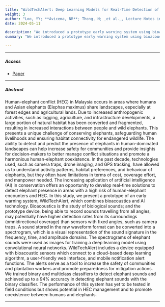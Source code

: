 ```yaml
---
title: "WildTechAlert: Deep Learning Models for Real-Time Detection of Elephant Presence Using Bioacoustics in an Early Warning System to Support Human-Elephant Coexistence"
weight: 3
author: "Loo, YY; **Avicena, NR**; Thong, N; _et al._, Lecture Notes in Artificial Intelligence"
date: 2024-05-11

description: "We introduced a prototype early warning system using bioacoustics to mitigate human-elephant conflict."
summary: "We introduced a prototype early warning system using bioacoustics to mitigate human-elephant conflict."

---
```


---

[//]: # ()

##### Access

[//]: # ()

+ [Paper](https://link.springer.com/chapter/10.1007/978-981-97-1417-9_36)


---

##### Abstract

Human-elephant conflict (HEC) in Malaysia occurs in areas where humans and Asian elephants (Elephas maximus) share landscapes, especially at forest edges and agricultural lands. Due to increased anthropogenic activities, such as logging, agriculture, and infrastructure developments, a large portion of natural habitat has been converted and fragmented, resulting in increased interactions between people and wild elephants. This presents a unique challenge of conserving elephants, safeguarding human livelihoods and ensuring habitat connectivity for endangered wildlife. The ability to detect and predict the presence of elephants in human-dominated landscapes can help increase safety for communities and provide insights for decision-makers to better manage conflict situations and promote a harmonious human-elephant coexistence. In the past decade, technologies used, such as camera traps, drone imaging, and GPS tracking, have allowed us to understand activity patterns, habitat preferences, and behaviour of elephants, but they often have limitations in terms of cost, coverage effort, and manpower needed. The increasing application of artificial intelligence (AI) in conservation offers an opportunity to develop real-time solutions to detect elephant presence in areas with a high risk of human-elephant encounters and HEC. In this study, we present a prototype of an early warning system, WildTechAlert, which combines bioacoustics and AI technology. Bioacoustics is the study of biological sounds; and the prototype device, being able to record sounds travelling from all angles, may potentially have higher detection rates from its surroundings (omnidirectional coverage) than sensors with fixed angles, such as camera traps. A sound stored in the raw waveform format can be converted into a spectrogram, which is a visual representation of the sound signature in the frequency, time, and amplitude domains. The spectrograms of elephant sounds were used as images for training a deep learning model using convolutional neural networks. WildTechAlert includes a device equipped with bioacoustic sensors which connect to a cloud-based deep learning algorithm, a user-friendly web interface, and mobile notification alert functions. The alerts serve as a tool to increase the safety of communities and plantation workers and promote preparedness for mitigation actions. We trained binary and multiclass classifiers to detect elephant sounds and achieved up to a 94% accuracy in detecting elephant sounds with the binary classifier. The performance of this system has yet to be tested in field conditions but shows potential in HEC management and to promote coexistence between humans and elephants.

---
